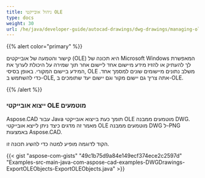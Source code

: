 ```yaml
---
title: ניהול אובייקטי OLE
type: docs
weight: 30
url: /he/java/developer-guide/autocad-drawings/dwg-drawings/managing-ole-objects/
---
```


{{% alert color="primary" %}} 

קישור והטמעה של אובייקטים (OLE) היא תכונה של Microsoft Windows המאפשרת לך להעתיק או להזיז מידע מיישום אחד ליישום אחר תוך שמירה על היכולת לערוך את המידע ביישום המקורי. באופן בסיסי, OLE משלב נתונים מיישומים שונים למסמך אחד. כדי להשתמש ב-OLE, אתה צריך גם יישום מקור וגם יישום יעד שתומכים ב-OLE.

{{% /alert %}} 
### **ייצוא אובייקטי OLE מוטמעים**
Aspose.CAD עבור Java תומך כעת בייצוא אובייקטי OLE מוטמעים ממבנה DWG. מאמר זה מדגים כיצד ניתן לייצא אובייקטי OLE מוטמעים ממבנה DWG ל-PNG באמצעות Aspose.CAD.

הקוד לדוגמה מופיע למטה כדי להשיג תכונה זו.

{{< gist "aspose-com-gists" "49c1b75d9a84e149ecf374ece2c2597d" "Examples-src-main-java-com-aspose-cad-examples-DWGDrawings-ExportOLEObjects-ExportOLEObjects.java" >}}

